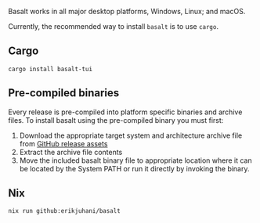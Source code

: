 Basalt works in all major desktop platforms, Windows, Linux; and macOS.

Currently, the recommended way to install `basalt` is to use `cargo`.

## Cargo

```
cargo install basalt-tui
```

## Pre-compiled binaries

Every release is pre-compiled into platform specific binaries and archive files. To install basalt using the pre-compiled binary you must first:

1. Download the appropriate target system and architecture archive file from [GitHub release assets](https://github.com/erikjuhani/basalt/releases)
2. Extract the archive file contents
3. Move the included basalt binary file to appropriate location where it can be located by the System PATH or run it directly by invoking the binary.

## Nix

```
nix run github:erikjuhani/basalt
```
